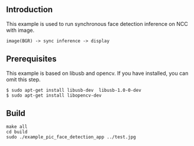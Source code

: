 ## Introduction

This example is used to run synchronous face detection inference on NCC with image.

```
image(BGR) -> sync inference -> display
```



## Prerequisites

This example is based on libusb and opencv. If you have installed, you can omit this step.

```shell
$ sudo apt-get install libusb-dev  libusb-1.0-0-dev
$ sudo apt-get install libopencv-dev
```



## Build

```shell
make all
cd build
sudo ./example_pic_face_detection_app ../test.jpg
```
